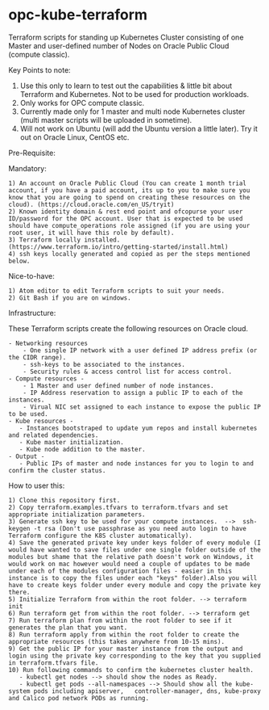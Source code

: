 # opc-kube-terraform
Terraform scripts for standing up Kubernetes Cluster consisting of one Master and user-defined number of Nodes on Oracle Public Cloud (compute classic).

Key Points to note:
1) Use this only to learn to test out the capabilities & little bit about Terraform and Kubernetes. Not to be used for production workloads.
2) Only works for OPC compute classic.
3) Currently made only for 1 master and multi node Kubernetes cluster (multi master scripts will be uploaded in sometime).
4) Will not work on Ubuntu (will add the Ubuntu version a little later). Try it out on Oracle Linux, CentOS etc.

Pre-Requisite:

Mandatory:

    1) An account on Oracle Public Cloud (You can create 1 month trial account, if you have a paid account, its up to you to make sure you know that you are going to spend on creating these resources on the cloud). (https://cloud.oracle.com/en_US/tryit)
    2) Known identity domain & rest end point and ofcopurse your user ID/password for the OPC account. User that is expected to be used should have compute_operations role assigned (if you are using your root user, it will have this role by default).
    3) Terraform locally installed. (https://www.terraform.io/intro/getting-started/install.html)
    4) ssh keys locally generated and copied as per the steps mentioned below.

Nice-to-have:

    1) Atom editor to edit Terraform scripts to suit your needs.
    2) Git Bash if you are on windows.

Infrastructure:

These Terraform scripts create the following resources on Oracle cloud.

    - Networking resources
        - One single IP network with a user defined IP address prefix (or the CIDR range).
        - ssh-keys to be associated to the instances.
        - Security rules & access control list for access control.
    - Compute resources -
        - 1 Master and user defined number of node instances.
        - IP Address reservation to assign a public IP to each of the instances.
        - Virual NIC set assigned to each instance to expose the public IP to be used.
    - Kube resources -
       - Instances bootstraped to update yum repos and install kubernetes and related dependencies.
       - Kube master initialization.
       - Kube node addition to the master.
    - Output -
       - Public IPs of master and node instances for you to login to and confirm the cluster status.

How to user this:

    1) Clone this repository first.
    2) Copy terraform.examples.tfvars to terraform.tfvars and set appropriate initialization parameters.
    3) Generate ssh key to be used for your compute instances.  -->  ssh-keygen -t rsa (Don't use passphrase as you need auto login to have Terraform configure the K8S cluster automatically).
    4) Save the generated private key under keys folder of every module (I would have wanted to save files under one single folder outside of the modules but shame that the relative path doesn't work on Windows, it would work on mac however would need a couple of updates to be made under each of the modules configuration files - easier in this instance is to copy the files under each "keys" folder).Also you will have to create keys folder under every module and copy the private key there.
    5) Initialize Terraform from within the root folder. --> terraform init
    6) Run terraform get from within the root folder. --> terraform get
    7) Run terraform plan from within the root folder to see if it generates the plan that you want.
    8) Run terraform apply from within the root folder to create the appropriate resources (this takes anywhere from 10-15 mins).
    9) Get the public IP for your master instance from the output and login using the private key corresponding to the key that you supplied in terraform.tfvars file.
    10) Run following commands to confirm the kubernetes cluster health.
       - kubectl get nodes --> should show the nodes as Ready.
       - kubectl get pods --all-namespaces --> Should show all the kube-system pods including apiserver,   controller-manager, dns, kube-proxy and Calico pod network PODs as running.
